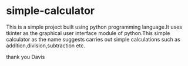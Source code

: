 # simple-calculator

This is a simple project built using python programming language.It uses tkinter as the graphical user interface module of python.This simple calculator as the name suggests carries out simple calculations such as addition,division,subtraction etc.

thank you
Davis
